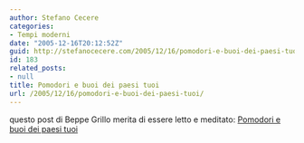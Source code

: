 ```yaml
---
author: Stefano Cecere
categories:
- Tempi moderni
date: "2005-12-16T20:12:52Z"
guid: http://stefanocecere.com/2005/12/16/pomodori-e-buoi-dei-paesi-tuoi/
id: 183
related_posts:
- null
title: Pomodori e buoi dei paesi tuoi
url: /2005/12/16/pomodori-e-buoi-dei-paesi-tuoi/
---
```


questo post di Beppe Grillo merita di essere letto e meditato: [Pomodori e buoi dei paesi tuoi](http://www.beppegrillo.it/2005/12/il_pomodoro_cin.html)